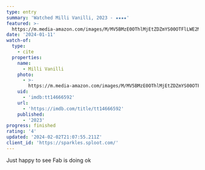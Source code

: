 ```yaml
---
type: entry
summary: 'Watched Milli Vanilli, 2023 - ★★★★'
featured: >-
  https://m.media-amazon.com/images/M/MV5BMzE0OThlMjEtZDZmYS00OTFlLWE2MjYtMzVhMmRlYWU4OGUyXkEyXkFqcGdeQXVyMzQ2ODMwMzk@._V1_SX300.jpg
date: '2024-01-11'
watch-of:
  type:
    - cite
  properties:
    name:
      - Milli Vanilli
    photo:
      - >-
        https://m.media-amazon.com/images/M/MV5BMzE0OThlMjEtZDZmYS00OTFlLWE2MjYtMzVhMmRlYWU4OGUyXkEyXkFqcGdeQXVyMzQ2ODMwMzk@._V1_SX300.jpg
    uid:
      - 'imdb:tt14666592'
    url:
      - 'https://imdb.com/title/tt14666592'
    published:
      - '2023'
progress: finished
rating: '4'
updated: '2024-02-02T21:07:55.211Z'
client_id: 'https://sparkles.sploot.com/'
---
```

Just happy to see Fab is doing ok
